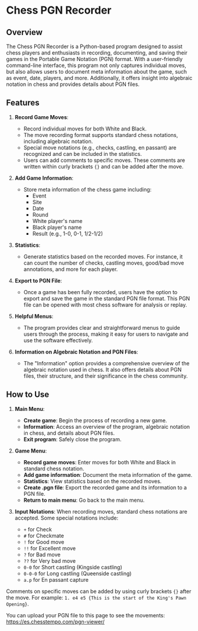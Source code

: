 # Chess PGN Recorder

## Overview
The Chess PGN Recorder is a Python-based program designed to assist chess players and enthusiasts in recording, documenting, and saving their games in the Portable Game Notation (PGN) format. With a user-friendly command-line interface, this program not only captures individual moves, but also allows users to document meta information about the game, such as event, date, players, and more. Additionally, it offers insight into algebraic notation in chess and provides details about PGN files.

## Features

1. **Record Game Moves**:
    - Record individual moves for both White and Black.
    - The move recording format supports standard chess notations, including algebraic notation.
    - Special move notations (e.g., checks, castling, en passant) are recognized and can be included in the statistics.
    - Users can add comments to specific moves. These comments are written within curly brackets `{}` and can be added after the move.

2. **Add Game Information**:
    - Store meta information of the chess game including: 
        - Event
        - Site
        - Date
        - Round
        - White player's name
        - Black player's name
        - Result (e.g., 1-0, 0-1, 1/2-1/2)

3. **Statistics**:
    - Generate statistics based on the recorded moves. For instance, it can count the number of checks, castling moves, good/bad move annotations, and more for each player.
    
4. **Export to PGN File**:
    - Once a game has been fully recorded, users have the option to export and save the game in the standard PGN file format. This PGN file can be opened with most chess software for analysis or replay.

5. **Helpful Menus**:
    - The program provides clear and straightforward menus to guide users through the process, making it easy for users to navigate and use the software effectively.

6. **Information on Algebraic Notation and PGN Files**:
    - The "Information" option provides a comprehensive overview of the algebraic notation used in chess. It also offers details about PGN files, their structure, and their significance in the chess community.

## How to Use

1. **Main Menu**:
    - **Create game**: Begin the process of recording a new game.
    - **Information**: Access an overview of the program, algebraic notation in chess, and details about PGN files.
    - **Exit program**: Safely close the program.

2. **Game Menu**:
    - **Record game moves**: Enter moves for both White and Black in standard chess notation.
    - **Add game information**: Document the meta information of the game.
    - **Statistics**: View statistics based on the recorded moves.
    - **Create .pgn file**: Export the recorded game and its information to a PGN file.
    - **Return to main menu**: Go back to the main menu.

3. **Input Notations**:
    When recording moves, standard chess notations are accepted. Some special notations include:
    - `+` for Check
    - `#` for Checkmate
    - `!` for Good move
    - `!!` for Excellent move
    - `?` for Bad move
    - `??` for Very bad move
    - `0-0` for Short castling (Kingside castling)
    - `0-0-0` for Long castling (Queenside castling)
    - `a.p` for En passant capture

Comments on specific moves can be added by using curly brackets `{}` after the move. For example: `1. e4 e5 {This is the start of the King's Pawn Opening}`.

You can upload your PGN file to this page to see the movements: https://es.chesstempo.com/pgn-viewer/
